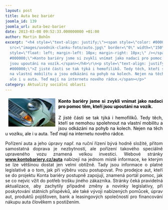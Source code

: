 ```yaml
---
layout: post
title: Auta bez bariér
joomla_id: 139
joomla_url: auta-bez-barier
date: 2013-03-08 09:52:33.000000000 +01:00
author: Martin Bohůn
excerpt: "<h4 style=\"text-align: justify;\"><span style=\"color: #000000;\"><img
  src=\"images/uvodnik-clanku-foto/auto.jpg\" border=\"0\" width=\"150\" height=\"90\"
  style=\"float: left; margin-left: 10px; margin-right: 10px;\" /></span><span style=\"color:
  #000000;\">Konto bariéry jsme si zvykli vnímat jako nadaci pro pomoc těm, kteří
  jsou upoutáni na vozík.</span></h4>\r\n<p style=\"text-align: justify;\"><span style=\"color:
  #000000;\">Z jisté části se tak týká i hemofiliků. Tedy těch, kteří se nemohou spolehnout
  na vlastní mobilitu a jsou odkázáni na pohyb na kolech. Nejen na těch u vozíku,
  ale i u auta. Teď mají na internetu nového rádce.</span></p>"
category: Aktuality sociální oblasti
---
```

<h4 style="text-align: justify;"><span style="color: #000000;"><img src="images/uvodnik-clanku-foto/auto.jpg" border="0" width="150" height="90" style="float: left; margin-left: 10px; margin-right: 10px;" /></span><span style="color: #000000;">Konto bariéry jsme si zvykli vnímat jako nadaci pro pomoc těm, kteří jsou upoutáni na vozík.</span></h4>

<p style="text-align: justify;"><span style="color: #000000;">Z jisté části se tak týká i hemofiliků. Tedy těch, kteří se nemohou spolehnout na vlastní mobilitu a jsou odkázáni na pohyb na kolech. Nejen na těch u vozíku, ale i u auta. Teď mají na internetu nového rádce.</span></p>



<p style="text-align: justify;">Pořízení auta a jeho úpravy např. na ruční řízení bývá hodně složité, přitom samostatná doprava je nezbytností, ale pořízení takového speciálně upraveného vozu znamená velkou investici. Webové stránky<strong><span style="color: #000000;"> <a href="http://www.kontobariery.cz/home.aspx" title="Konto bariéry">www.kontobariery.cz/auta</a> </span></strong>nabízejí na jednom místě informace, ke kterým se lze většinou dostat jen velmi obtížně. Tady jsou informace o platné legislativě a o tom, jak při výběru vozu postupovat. Pro prodejce aut, kteří se do projektu Konta bariéry postupně zapojují, znamená portál pomoc, jak se co nejvíc vžít do potřeb trošku jiného zákazníka. Stránky čeká pravidelná aktualizace, aby zachytily případné změny a novinky legislativy, při poskytování státních příspěvků, ale také vývoji nabízených pomůcek, úprav aut, produktů pojišťoven, bank a leasingových společností pro financování nákupu auta člověkem s postižením.</p>

<p> </p>
